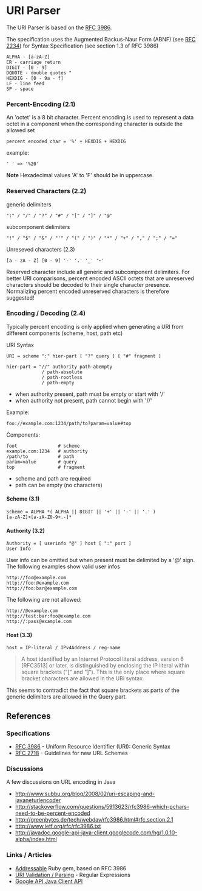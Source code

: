 URI Parser
===========

The URI Parser is based on the [RFC 3986](http://www.ietf.org/rfc/rfc3986.txt).

The specification uses the Augmented Backus-Naur Form (ABNF) (see [RFC 2234](http://www.ietf.org/rfc/rfc2234.txt)) for
Syntax Specification (see section 1.3 of RFC 3986)

    ALPHA - [a-zA-Z]
    CR - carriage return
    DIGIT - [0 - 9]
    DQUOTE - double quotes "
    HEXDIG - [0 - 9a - f]
    LF - line feed
    SP - space


### Percent-Encoding (2.1)

An 'octet' is a 8 bit character. Percent encoding is used to represent a data octet in a component when the corresponding character is outside the allowed set

    percent encoded char = '%' + HEXDIG + HEXDIG

example:

    ' ' => '%20'

**Note** Hexadecimal values 'A' to 'F' should be in uppercase.



### Reserved Characters (2.2)

generic delimiters

    ":" / "/" / "?" / "#" / "[" / "]" / "@"

subcomponent delimiters

    "!" / "$" / "&" / "'" / "(" / ")" / "*" / "+" / "," / ";" / "="

Unreseved characters (2.3)

    [a - zA - Z] [0 - 9] '-' '.' '_' '~'

Reserved character include all generic and subcomponent delimiters.
For better URI comparisons, percent encoded ASCII octets that are unreserved characters
should be decoded to their single character presence. Normalizing percent encoded unreserved
characters is therefore suggested!



### Encoding / Decoding (2.4)

Typically percent encoding is only applied when generating a URI from different components (scheme, host, path etc)

URI Syntax

    URI = scheme ":" hier-part [ "?" query ] [ "#" fragment ]

    hier-part = "//" authority path-abempty
                 / path-absolute
                 / path-rootless
                 / path-empty

* when authority present, path must be empty or start with '/'
* when authority not present, path cannot begin with '//'

Example:

    foo://example.com:1234/path/to?param=value#top

Components:

    foot               # scheme
    example.com:1234   # authority
    /path/to           # path
    param=value        # query
    top                # fragment

* scheme and path are required
* path can be empty (no characters)


#### Scheme (3.1)

    Scheme = ALPHA *( ALPHA || DIGIT || '+' || '-' || '.' )
    [a-zA-Z]+[a-zA-Z0-9+.-]*


#### Authority (3.2)

    Authority = [ userinfo "@" ] host [ ":" port ]
    User Info

User info can be omitted but when present must be delimited by a '@' sign.
The following examples show valid user infos

    http://foo@example.com
    http://foo:@example.com
    http://foo:bar@example.com

The following are not allowed:

    http://@example.com
    http://test:bar:foo@example.com
    http://:pass@example.com


#### Host (3.3)

    host = IP-literal / IPv4Address / reg-name

> A host identified by an Internet Protocol literal address, version 6
> [RFC3513] or later, is distinguished by enclosing the IP literal
> within square brackets ("[" and "]").  This is the only place where
> square bracket characters are allowed in the URI syntax.

This seems to contradict the fact that square brackets as parts of the generic delimiters
are allowed in the Query part.

References
----------

### Specifications

* [RFC 3986](http://www.ietf.org/rfc/rfc3986.txt) - Uniform Resource Identifier (URI): Generic Syntax
* [RFC 2718](http://www.ietf.org/rfc/rfc2718.txt) - Guidelines for new URL Schemes


### Discussions

A few discussions on URL encoding in Java

* http://www.subbu.org/blog/2008/02/uri-escaping-and-javaneturlencoder
* http://stackoverflow.com/questions/5913623/rfc3986-which-pchars-need-to-be-percent-encoded
* http://greenbytes.de/tech/webdav/rfc3986.html#rfc.section.2.1
* http://www.ietf.org/rfc/rfc3986.txt
* http://javadoc.google-api-java-client.googlecode.com/hg/1.0.10-alpha/index.html


### Links / Articles

* [Addressable](https://github.com/sporkmonger/addressable) Ruby gem, based on RFC 3986
* [URI Validation / Parsing](http://snipplr.com/view/6889/) - Regular Expressions
* [Google API Java Client API](http://javadoc.google-api-java-client.googlecode.com/hg/1.0.10-alpha/index.html)
